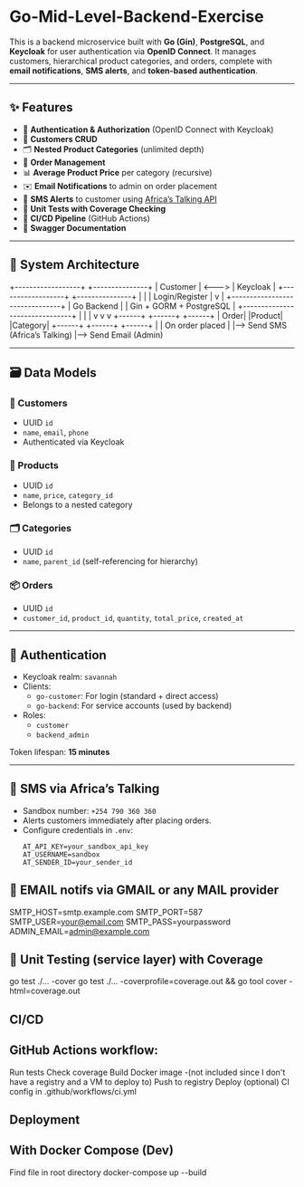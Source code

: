 # Go-Mid-Level-Backend-Exercise
This is a backend microservice built with **Go (Gin)**, **PostgreSQL**, and **Keycloak** for user authentication via **OpenID Connect**. It manages customers, hierarchical product categories, and orders, complete with **email notifications**, **SMS alerts**, and **token-based authentication**.

---

## ✨ Features

- 🔐 **Authentication & Authorization** (OpenID Connect with Keycloak)
- 🧍 **Customers CRUD**
- 🗂️ **Nested Product Categories** (unlimited depth)
- 🛒 **Order Management**
- 📊 **Average Product Price** per category (recursive)
- ✉️ **Email Notifications** to admin on order placement
- 📱 **SMS Alerts** to customer using [Africa’s Talking API](https://africastalking.com/)
- 🧪 **Unit Tests with Coverage Checking**
- 🤖 **CI/CD Pipeline** (GitHub Actions)
- 📄 **Swagger Documentation**

---

## 📐 System Architecture

+------------------+ +---------------+
| Customer | <---> | Keycloak |
+------------------+ +---------------+
| |
| Login/Register |
v |
+-------------------------------+
| Go Backend |
| Gin + GORM + PostgreSQL |
+-------------------------------+
| | |
v v v
+------+ +------+ +------+
| Order| |Product| |Category|
+------+ +------+ +------+
|
| On order placed
|
|--> Send SMS (Africa’s Talking)
|--> Send Email (Admin)


---

## 🗃️ Data Models

### 🧍 Customers
- UUID `id`
- `name`, `email`, `phone`
- Authenticated via Keycloak

### 🛒 Products
- UUID `id`
- `name`, `price`, `category_id`
- Belongs to a nested category

### 🗂️ Categories
- UUID `id`
- `name`, `parent_id` (self-referencing for hierarchy)

### 📦 Orders
- UUID `id`
- `customer_id`, `product_id`, `quantity`, `total_price`, `created_at`

---

## 🔐 Authentication

- Keycloak realm: `savannah`
- Clients:
    - `go-customer`: For login (standard + direct access)
    - `go-backend`: For service accounts (used by backend)
- Roles:
    - `customer`
    - `backend_admin`

Token lifespan: **15 minutes**

---

## 📲 SMS via Africa’s Talking

- Sandbox number: `+254 790 360 360`
- Alerts customers immediately after placing orders.
- Configure credentials in `.env`:
  ```env
  AT_API_KEY=your_sandbox_api_key
  AT_USERNAME=sandbox
  AT_SENDER_ID=your_sender_id

## 📲 EMAIL notifs via GMAIL or any MAIL provider
SMTP_HOST=smtp.example.com
SMTP_PORT=587
SMTP_USER=your@email.com
SMTP_PASS=yourpassword
ADMIN_EMAIL=admin@example.com

## 📲 Unit Testing (service layer) with Coverage
go test ./... -cover
go test ./... -coverprofile=coverage.out && go tool cover -html=coverage.out

## CI/CD
## GitHub Actions workflow:
Run tests
Check coverage
Build Docker image -(not included since I don't have a registry and a VM to deploy to)
Push to registry
Deploy (optional)
CI config in .github/workflows/ci.yml

## Deployment
## With Docker Compose (Dev)
Find file in root directory
docker-compose up --build


